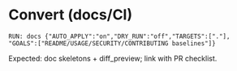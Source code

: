 # Convert (docs/CI)

```
RUN: docs {"AUTO_APPLY":"on","DRY_RUN":"off","TARGETS":["."],
"GOALS":["README/USAGE/SECURITY/CONTRIBUTING baselines"]}
```

Expected: doc skeletons + diff_preview; link with PR checklist.
